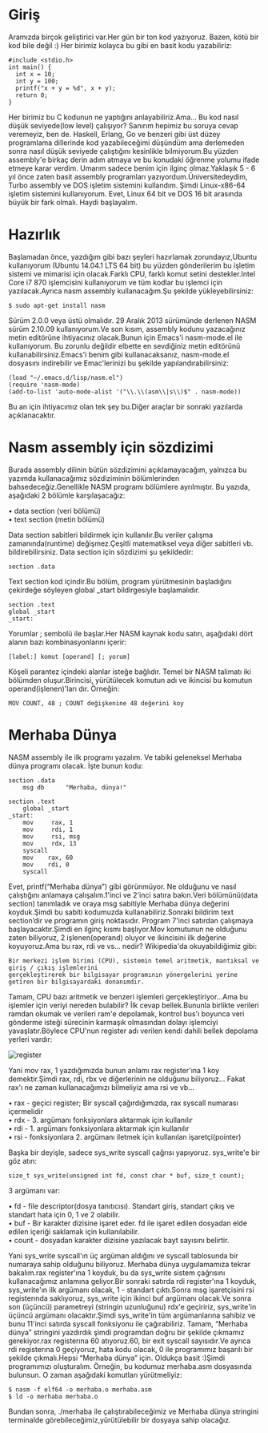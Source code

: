 # Giriş
Aramızda birçok geliştirici var.Her gün bir ton kod yazıyoruz. Bazen, kötü bir kod bile değil :) Her birimiz kolayca bu gibi en basit kodu yazabiliriz:
```
#include <stdio.h>
int main() {
  int x = 10;
  int y = 100;
  printf("x + y = %d", x + y);
  return 0;
}
```
Her birimiz bu C kodunun ne yaptığını anlayabiliriz.Ama… Bu kod nasıl düşük seviyede(low level) çalışıyor? Sanırım hepimiz bu soruya cevap veremeyiz, ben de. Haskell, Erlang, Go ve benzeri gibi üst düzey programlama dillerinde kod yazabileceğimi düşündüm ama derlemeden sonra nasıl düşük seviyede çalıştığını kesinlikle bilmiyorum.Bu yüzden assembly'e birkaç derin adım atmaya  ve bu konudaki öğrenme yolumu ifade etmeye karar verdim. Umarım sadece benim için ilginç olmaz.Yaklaşık 5 - 6 yıl önce zaten basit assembly programları yazıyordum.Üniversitedeydim, Turbo assembly ve DOS işletim sistemini kullandım. Şimdi Linux-x86-64 işletim sistemini kullanıyorum. Evet, Linux 64 bit ve DOS 16 bit arasında büyük bir fark olmalı. Haydi başlayalım.
# Hazırlık
Başlamadan önce, yazdığım gibi bazı şeyleri hazırlamak zorundayız,Ubuntu kullanıyorum (Ubuntu 14.04.1 LTS 64 bit) bu yüzden gönderilerim bu işletim sistemi ve mimarisi için olacak.Farklı CPU, farklı komut setini destekler.Intel Core i7 870 işlemcisini kullanıyorum ve tüm kodlar bu işlemci için yazılacak.Ayrıca nasm assembly kullanacağım.Şu şekilde yükleyebilirsiniz:
```
$ sudo apt-get install nasm
```
Sürüm 2.0.0 veya üstü olmalıdır. 29 Aralık 2013 sürümünde derlenen NASM sürüm 2.10.09 kullanıyorum.Ve son kısım, assembly kodunu yazacağınız metin editörüne ihtiyacınız olacak.Bunun için Emacs'i nasm-mode.el ile kullanıyorum. Bu zorunlu değildir elbette en sevdiğiniz metin editörünü kullanabilirsiniz.Emacs'i benim gibi kullanacaksanız, nasm-mode.el dosyasını indirebilir ve Emac'lerinizi bu şekilde yapılandırabilirsiniz:
```
(load "~/.emacs.d/lisp/nasm.el")
(require 'nasm-mode)
(add-to-list 'auto-mode-alist '("\\.\\(asm\\|s\\)$" . nasm-mode))
```
Bu an için ihtiyacımız olan tek şey bu.Diğer araçlar bir sonraki yazılarda açıklanacaktır.
# Nasm assembly için sözdizimi
Burada assembly dilinin bütün sözdizimini açıklamayacağım, yalnızca bu yazımda kullanacağımız sözdiziminin bölümlerinden bahsedeceğiz.Genellikle NASM programı bölümlere ayrılmıştır. Bu yazıda, aşağıdaki 2 bölümle karşılaşacağız:

  • data section (veri bölümü)<br>
  • text section  (metin bölümü)<br>
  
Data section  sabitleri bildirmek için kullanılır.Bu veriler çalışma zamanında(runtime) değişmez.Çeşitli matematiksel veya diğer sabitleri vb. bildirebilirsiniz. Data  section için sözdizimi şu şekildedir:<br>
```
section .data
```
Text section kod içindir.Bu bölüm, program yürütmesinin başladığını çekirdeğe söyleyen global \_start bildirgesiyle başlamalıdır.
```
section .text
global _start
_start:
```
Yorumlar ; sembolü ile başlar.Her NASM kaynak kodu satırı, aşağıdaki dört alanın bazı kombinasyonlarını içerir:
 ```
[label:] komut [operand] [; yorum]
```
Köşeli parantez içindeki alanlar isteğe bağlıdır. Temel bir NASM talimatı iki bölümden oluşur.Birincisi, yürütülecek komutun adı ve ikincisi bu komutun operand(işlenen)'ları dır. Örneğin:
```
MOV COUNT, 48 ; COUNT değişkenine 48 değerini koy
```
# Merhaba Dünya
NASM assembly ile ilk programı yazalım. Ve tabiki geleneksel Merhaba dünya programı olacak. İşte bunun kodu:
```
section .data
    msg db      "Merhaba, dünya!"

section .text
    global _start
_start:
    mov     rax, 1
    mov     rdi, 1
    mov     rsi, msg
    mov     rdx, 13
    syscall
    mov    rax, 60
    mov    rdi, 0
    syscall
```
Evet, printf(“Merhaba dünya”) gibi görünmüyor. Ne olduğunu ve nasıl çalıştığını anlamaya çalışalım.1'inci ve 2'inci satıra bakın.Veri bölümünü(data section) tanımladık ve oraya msg sabitiyle Merhaba dünya değerini koyduk.Şimdi bu sabiti kodumuzda kullanabiliriz.Sonraki bildirim text section’dir ve programın giriş noktasıdır.
Program 7'inci satırdan çalışmaya başlayacaktır.Şimdi en ilginç kısmı başlıyor.Mov komutunun ne olduğunu zaten biliyoruz, 2 işlenen(operand) oluyor ve ikincisini ilk değerine koyuyoruz.Ama bu rax, rdi ve vs… nedir? Wikipedia'da okuyabildiğimiz gibi:
```
Bir merkezi işlem birimi (CPU), sistemin temel aritmetik, mantıksal ve giriş / çıkış işlemlerini
gerçekleştirerek bir bilgisayar programının yönergelerini yerine getiren bir bilgisayardaki donanımdır.
```
Tamam, CPU bazı aritmetik ve benzeri işlemleri gerçekleştiriyor…Ama bu işlemler için veriyi nereden bulabilir? İlk cevap bellek.Bununla birlikte verileri ramdan okumak ve verileri ram'e depolamak, kontrol bus'ı boyunca veri gönderme isteği sürecinin karmaşık olmasından dolayı işlemciyi yavaşlatır.Böylece CPU'nun register adı verilen kendi dahili bellek depolama yerleri vardır:

![register](https://github.com/furkanonder/asm/blob/master/bolumler/resimler/registers.png)

Yani  mov rax, 1 yazdığımızda bunun anlamı rax register'ına 1 koy demektir.Şimdi rax, rdi, rbx ve diğerlerinin ne olduğunu biliyoruz… Fakat rax'ı ne zaman kullanacağımızı bilmeliyiz ama rsi ve vb…<br>

• rax - geçici register; Bir syscall çağırdığımızda, rax syscall numarası içermelidir<br>
• rdx - 3. argümanı fonksiyonlara aktarmak için kullanılır<br>
• rdi - 1. argümanı fonksiyonlara aktarmak için kullanılır<br>
• rsi - fonksiyonlara 2. argümanı iletmek için kullanılan işaretçi(pointer) <br>
    
Başka bir deyişle, sadece sys_write syscall çağrısı yapıyoruz. sys_write'e bir göz atın:
```
size_t sys_write(unsigned int fd, const char * buf, size_t count);
```
3 argümanı var:

• fd - file descriptor(dosya tanıtıcısı). Standart giriş, standart çıkış ve standart hata için 0, 1 ve 2 olabilir.<br>
• buf - Bir karakter dizisine işaret eder. fd ile işaret edilen dosyadan elde edilen içeriği saklamak için kullanılabilir.<br>
• count - dosyadan karakter dizisine yazılacak bayt sayısını belirtir.<br>
    
Yani sys_write syscall'ın üç argüman aldığını ve syscall tablosunda bir numaraya sahip olduğunu biliyoruz. Merhaba dünya uygulamamıza tekrar bakalım.rax register'ına 1 koyduk, bu da sys_write sistem çağrısını kullanacağımız anlamına geliyor.Bir sonraki satırda rdi register'ına 1 koyduk, sys_write'ın ilk argümanı olacak, 1 - standart çıktı.Sonra msg işaretçisini rsi registerında saklıyoruz, sys_write için ikinci buf argümanı olacak.Ve sonra son (üçüncü) parametreyi (stringin uzunluğunu) rdx'e geçiririz, sys_write'in üçüncü argümanı olacaktır.Şimdi sys_write'in tüm argümanlarına sahibiz ve bunu 11'inci satırda syscall fonksiyonu ile çağırabiliriz. Tamam, “Merhaba dünya” stringini yazdırdık şimdi programdan doğru bir şekilde çıkmamız gerekiyor.rax registerına 60 atıyoruz.60, bir exit syscall sayısıdır.Ve ayrıca rdi registerına 0 geçiyoruz, hata kodu olacak, 0 ile programımız başarılı bir şekilde çıkmalı.Hepsi “Merhaba dünya” için. Oldukça basit :)Şimdi programımızı oluşturalım. Örneğin, bu kodumuz merhaba.asm dosyasında bulunsun.
O zaman aşağıdaki komutları yürütmeliyiz:
```
$ nasm -f elf64 -o merhaba.o merhaba.asm
$ ld -o merhaba merhaba.o
```
Bundan sonra, ./merhaba ile çalıştırabileceğimiz ve Merhaba dünya stringini terminalde görebileceğimiz,yürütülebilir bir dosyaya sahip olacağız.
